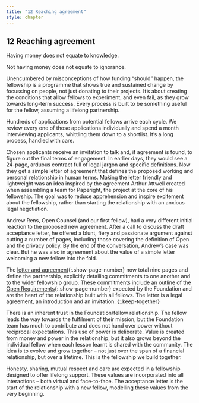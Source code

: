 ```yaml
---
title: "12 Reaching agreement"
style: chapter
---
```


## **12** Reaching agreement

Having money does not equate to knowledge.

Not having money does not equate to ignorance.

Unencumbered by misconceptions of how funding “should” happen, the fellowship is a programme that shows true and sustained change by focussing on people, not just donating to their projects. It’s about creating the conditions that allow fellows to experiment, and even fail, as they grow towards long-term success. Every process is built to be something useful for the fellow, assuming a lifelong partnership.

Hundreds of applications from potential fellows arrive each cycle. We review every one of those applications individually and spend a month interviewing applicants, whittling them down to a shortlist. It’s a long process, handled with care.

Chosen applicants receive an invitation to talk and, if agreement is found, to figure out the final terms of engagement. In earlier days, they would see a 24-page, arduous contract full of legal jargon and specific definitions. Now they get a simple letter of agreement that defines the proposed working and personal relationship in human terms. Making the letter friendly and lightweight was an idea inspired by the agreement Arthur Attwell created when assembling a team for Paperight, the project at the core of his fellowship. The goal was to reduce apprehension and inspire excitement about the fellowship, rather than starting the relationship with an anxious legal negotiation.

Andrew Rens, Open Counsel (and our first fellow), had a very different initial reaction to the proposed new agreement. After a call to discuss the draft acceptance letter, he offered a blunt, fiery and passionate argument against cutting a number of pages, including those covering the definition of Open and the privacy policy. By the end of the conversation, Andrew’s case was clear. But he was also in agreement about the value of a simple letter welcoming a new fellow into the fold.

The [letter and agreement](50-03-appendix-agreement-letter.html#ii-the-agreement-letter){:.show-page-number} now total nine pages and define the partnership, explicitly detailing commitments to one another and to the wider fellowship group. These commitments include an outline of the [Open Requirements](50-04-appendix-open-requirements.html#iii-open-requirements){:.show-page-number} expected by the Foundation and are the heart of the relationship built with all fellows. The letter is a legal agreement, an introduction and an invitation.
{:.keep-together}

There is an inherent trust in the Foundation/fellow relationship. The fellow leads the way towards the fulfilment of their mission, but the Foundation team has much to contribute and does not hand over power without reciprocal expectations. This use of power is deliberate. Value is created from money and power in the relationship, but it also grows beyond the individual fellow when each lesson learnt is shared with the community. The idea is to evolve and grow together – not just over the span of a financial relationship, but over a lifetime. This is the fellowship we build together.

Honesty, sharing, mutual respect and care are expected in a fellowship designed to offer lifelong support. These values are incorporated into all interactions – both virtual and face-to-face. The acceptance letter is the start of the relationship with a new fellow, modelling these values from the very beginning.